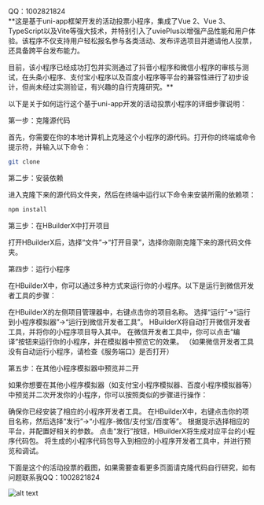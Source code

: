 </br>QQ：1002821824</br>
**这是基于uni-app框架开发的活动投票小程序，集成了Vue 2、Vue 3、TypeScript以及Vite等强大技术，并特别引入了uviePlus以增强产品性能和用户体验。该程序不仅支持用户轻松报名参与各类活动、发布评选项目并邀请他人投票，还具备跨平台发布能力。

目前，该小程序已经成功打包并实测通过了抖音小程序和微信小程序的审核与测试，在头条小程序、支付宝小程序以及百度小程序等平台的兼容性进行了初步设计，但尚未经过实测验证，有兴趣的自行克隆研究。**

以下是关于如何运行这个基于uni-app开发的活动投票小程序的详细步骤说明：

第一步：克隆源代码

首先，你需要在你的本地计算机上克隆这个小程序的源代码。打开你的终端或命令提示符，并输入以下命令：

```bash
git clone
```

第二步：安装依赖

进入克隆下来的源代码文件夹，然后在终端中运行以下命令来安装所需的依赖项：

```bash
npm install
```

第三步：在HBuilderX中打开项目

打开HBuilderX后，选择“文件”->“打开目录”，选择你刚刚克隆下来的源代码文件夹。

第四步：运行小程序

在HBuilderX中，你可以通过多种方式来运行你的小程序。以下是运行到微信开发者工具的步骤：

在HBuilderX的左侧项目管理器中，右键点击你的项目名称。
选择“运行”->“运行到小程序模拟器”->“运行到微信开发者工具”。
HBuilderX将自动打开微信开发者工具，并将你的小程序项目导入其中。
在微信开发者工具中，你可以点击“编译”按钮来运行你的小程序，并在模拟器中预览它的效果。
（如果微信开发者工具没有自动运行小程序，请检查《服务端口》是否打开）

第五步：在其他小程序模拟器中预览并二开

如果你想要在其他小程序模拟器（如支付宝小程序模拟器、百度小程序模拟器等）中预览并二次开发你的小程序，你可以按照类似的步骤进行操作：

确保你已经安装了相应的小程序开发者工具。
在HBuilderX中，右键点击你的项目名称，然后选择“发行”->“小程序-微信/支付宝/百度等”。
根据提示选择相应的平台，并配置好相关的参数。
点击“发行”按钮，HBuilderX将生成对应平台的小程序代码包。
将生成的小程序代码包导入到相应的小程序开发者工具中，并进行预览和调试。

下面是这个的活动投票的截图，如果需要查看更多页面请克隆代码自行研究，如有问题联系我QQ：1002821824

![alt text](https://s1.imagehub.cc/images/2024/11/23/01de75653ecd8d597cfd2f51017dcb9f.png)